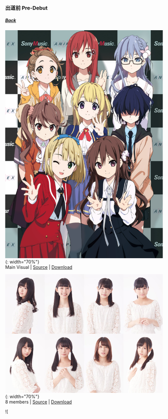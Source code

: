 ### 出道前 Pre-Debut
##### [Back](../../readme.md)

![MainVisual](../../Album/Pre-Debut/MainVisual.JPG){: width="70%"}  
 Main Visual | [Source](https://twitter.com/227_staff/status/813338646933684224?s=20) | [Download](https://github.com/LYHPandaKing/227PhotoBackup/raw/master/Album/Pre-Debut/MainVisual.JPG)

![8members](../../Album/Pre-Debut/8members.JPG){: width="70%"}  
 8 members | [Source](https://twitter.com/227_staff/status/870627137870479362?s=20) | [Download](https://github.com/LYHPandaKing/227PhotoBackup/raw/master/Album/Pre-Debut/8members.JPG)
 
![
